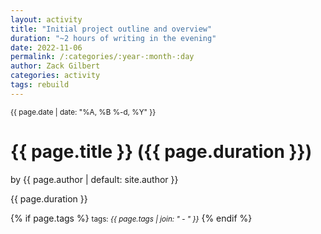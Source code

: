 ```yaml
---
layout: activity
title: "Initial project outline and overview"
duration: "~2 hours of writing in the evening"
date: 2022-11-06
permalink: /:categories/:year-:month-:day
author: Zack Gilbert
categories: activity
tags: rebuild
---
```


<small>{{ page.date | date: "%A, %B %-d, %Y" }}</small>
<h1>{{ page.title }} ({{ page.duration }})</h1>

<p class="view">by {{ page.author | default: site.author }}</p>

<p>{{ page.duration }}</p>

{% if page.tags %}
  <small>tags: <em>{{ page.tags | join: "</em> - <em>" }}</em></small>
{% endif %}

